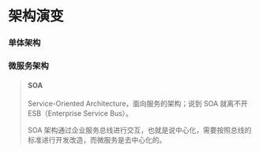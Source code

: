# 架构演变


### 单体架构


### 微服务架构


> #### SOA
>
> Service-Oriented Architecture，面向服务的架构；说到 SOA 就离不开 ESB（Enterprise Service Bus）。
> 
> SOA 架构通过企业服务总线进行交互，也就是说中心化，需要按照总线的标准进行开发改造，而微服务是去中心化的。